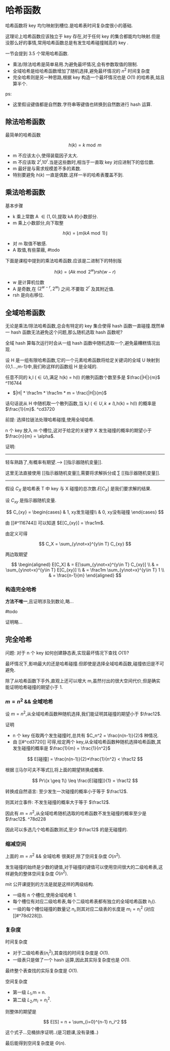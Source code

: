 # 哈希函数

哈希函数将 key 均匀映射到槽位.是哈希表时间复杂度很小的基础.

这理论上哈希函数应该独立于 key 存在,对于任何 key 的集合都能均匀映射.但是没那么好的事情,常用哈希函数总是有发生哈希碰撞贼高的 key .

一节会提到 3.5 个常用哈希函数.

- 乘法/除法哈希是简单易用.为避免最坏情况,会有参数取值的限制.
- 全域哈希是给哈希函数增加了随机选择,避免最坏情况的 $n^2$ 时间复杂度
- 完全哈希则是另一种思路,根据 key 构造一个最坏情况也是 $O(1)$ 的哈希表,姑且算半个.

ps:

- 这里假设键值都是自然数.字符串等键值也转换到自然数进行 hash 运算.

## 除法哈希函数

最简单的哈希函数

$$
h(k) = k \bmod m
$$

- m 不应该太小,使得装载因子太大.
- m 不应该取 $2^r$,$10^r$.当是这些数时,相当于一直取 key 对应进制下的低位数.
- m 最好是与需求规模差不多的素数.
- 特别要避免 $h(k)$ 一直是偶数.这样一半的哈希表覆盖不到.

## 乘法哈希函数

基本步骤

- k 乘上常数 A $\in(1,0)$,提取 kA 的小数部分.
- m 乘上小数部分,向下取整

$$
h(k) = \lfloor m(kA \bmod 1) \rfloor
$$

- 对 m 取值不敏感.
- A 取值,有些蒙蔽, #todo

下面是课程中提到的乘法哈希函数.应该是二进制下的特别版

$$
h(k) = (Ak \bmod 2^w) rsh (w - r)
$$

- w 是计算机位数
- A 是奇数,在 $(2^{w-r},2^w)$ 之间.不要取 $2^r$ 及其附近值.
- rsh 是向右移位.

## 全域哈希函数

无论是乘法/除法哈希函数,总会有特定的 key 集合使得 hash 函数一直碰撞.既然单一 hash 函数无法避免这个问题,那么随机选取 hash 函数呢?

全域 hash 算每次运行时会从一组 hash 函数中随机选取一个,避免最糟糕情况出现.

设 H  是一组有限哈希函数,它的一个元素哈希函数将给定关键词的全域 U 映射到 {0,1...,m-1}中,我们称这样的函数组 H 是全域的.

任意不同的 k,l ($\in U$),满足 h(k) = h(l) 的散列函数个数至多是 $\frac{|H|}{m}$ ^116744

- $|H| * \frac1m * \frac1m * m = \frac{|H|}{m}$

话句话说从 H 中随机取一个散列函数,当  k,l ($\in U,k \not=l$),h(k) = h(l) 的概率是 $\frac{1}{m}$. ^cd3720


前提: 选择拉链法处理哈希碰撞,使用全域哈希.

n 个 key 放入 m 个槽位,这对于给定的关键字 X 发生碰撞的概率的期望小于 $\frac{n}{m} = \alpha$.

证明: 

---
轻车熟路了,有概率有期望.--> [[指示器随机变量]].

这里无法直接使用 [[指示器随机变量]],需要将求解拆分成 $\sum$ [[指示器随机变量]].

---

假设 $C_X$ 是哈希表 T 中 key 与 X 碰撞的总次数.$E[C_X]$ 是我们要求解的结果.

设 $C_{xy}$ 是指示器随机变量.

$$
C_{xy} = \begin{cases}
& 1, xy发生碰撞\\
& 0, xy没有碰撞
\end{cases}
$$

由 [[#^116744]] 可以知道 $E[C_{xy}] = \frac1m$.

由定义可得

$$
C_X = \sum_{y\not=x}^{y\in T}  C_{xy}
$$

两边取期望

$$
\begin{aligned}
E[C_X] & = E[\sum_{y\not=x}^{y\in T}  C_{xy}] \\
& = \sum_{y\not=x}^{y\in T} E[C_{xy}] \\
& = \frac1m  \sum_{y\not=x}^{y\in T} 1 \\
& = \frac{n-1}{m}
\end{aligned}
$$

### 构造完全哈希

**方法不唯一**,且证明涉及到数论,略...

#todo 

证明略...

## 完全哈希

问题: 对于 n 个 key 如何创建静态表,实现最坏情况下查找 $O(1)$?

最坏情况下,影响最大的还是哈希碰撞.但即使是选择全域哈希函数,碰撞依旧是不可避免.

除了从哈希函数下手外,直观上还可以增大 m,虽然付出的很大空间代价,但是确实能证明哈希碰撞的期望小于 1.

### $m = n^2$ && 全域哈希

设 $m = n^2$,从全域哈希函数种随机选择,我们能证明其碰撞的期望小于 $\frac12$.

证明

- n 个 key 任取两个发生碰撞时,总共有 $C_n^2 = \frac{n(n-1)}{2}$ 种情况.
- 由 [[#^cd3720]] 可得,给定两个 key,从全域哈希函数种随机选择哈希函数,其发生碰撞的概率是 $\frac{1}{m} = \frac{1}{n^2}$

$$
E[碰撞] = \frac{n(n-1)}{2}*\frac{1}{n^2} < \frac12
$$

根据 [[马尔可夫不等式]],将上面的期望转换成概率.

$$
Pr\{x \geq 1\} \leq \frac{E[碰撞]}{1} = \frac12
$$

转换成自然语言: 至少发生一次碰撞的概率小于等于 $\frac12$.

则其对立事件: 不发生碰撞的概率大于等于 $\frac12$.

因此有 $m = n^2$,从全域哈希随机选取的哈希函数不发生碰撞的概率至少是  $\frac12$. ^78d228

因此可以多选几个哈希函数测试,至少 $\frac12$ 的是无碰撞的.

### 缩减空间

上面的 $m = n^2$ && 全域哈希 很美好,除了空间复杂度 $O(n^2)$.

发生碰撞的始终是少数的键值,对于碰撞的键值可以使用空间很大的二级哈希表,这样避免的整体空间复杂度 $O(n^2)$.

mit 公开课提到的方法是就是这样的两级结构.

- 一级有 n 个槽位,使用全域哈希 1.
- 每个槽位有对应二级哈希表,每个二级哈希表都有独立的全域哈希函数 $h_i()$.
- 一级的每个槽位碰撞的数量记 $n_i$,则其对应二级表的长度是 $m_i = n_i^2$ (对应 [[#^78d228]]).

### 复杂度

时间复杂度

- 对于二级哈希表($n_i^2$),其查找的时间复杂度是 $O(1)$.
- 一级表只是做了一个 hash 运算,因此其实际复杂度也是 $O(1)$.

最终整个表查找的实际复杂度是 $O(1)$.

空间复杂度

- 第一级 $L_1$,m = n.
- 第二级 $L_2$,$m_i = n_i^2$.

则整体的期望是

$$
E[S] = n + \sum_{i=0}^{n-1} n_i^2
$$

这个式子...见桶排序证明..(是习题课,没有录播..)

最后能得到空间复杂度是 $\Theta(n)$.